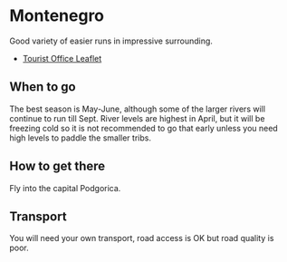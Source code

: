 Montenegro
==========

Good variety of easier runs in impressive surrounding. 

  * [Tourist Office Leaflet](./asset/montenegro/tourist-office.pdf)

When to go
----------

The best season is May-June, although some of the larger rivers will continue to run till Sept. River levels are highest in April, but it will be freezing cold so it is not recommended to go that early unless you need high levels to paddle the smaller tribs.

How to get there
----------------

Fly into the capital Podgorica.

Transport
---------

You will need your own transport, road access is OK but road quality is poor.



